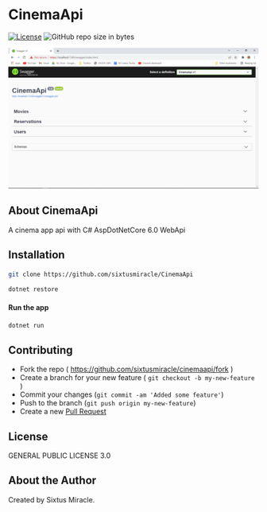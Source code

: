 # CinemaApi

[![License](https://img.shields.io/github/license/sixtusmiracle/cinemaapi)](LICENSE)
![GitHub repo size in bytes](https://img.shields.io/github/repo-size/sixtusmiracle/cinemaapi)

![Screenshot](https://raw.githubusercontent.com/sixtusmiracle/CinemaApi/main/screenshot.png)

## About CinemaApi

A cinema app api with C# AspDotNetCore 6.0 WebApi

## Installation

```bash
git clone https://github.com/sixtusmiracle/CinemaApi
```

```bash
dotnet restore
```

#### Run the app
```bash
dotnet run
```

## Contributing
- Fork the repo ( https://github.com/sixtusmiracle/cinemaapi/fork )
- Create a branch for your new feature ( `git checkout -b my-new-feature` )
- Commit your changes (`git commit -am 'Added some feature'`)
- Push to the branch (`git push origin my-new-feature`)
- Create a new [Pull Request](https://github.com/sixtusmiracle/cinemaapi/pulls)

## License

GENERAL PUBLIC LICENSE 3.0

## About the Author

Created by Sixtus Miracle.

